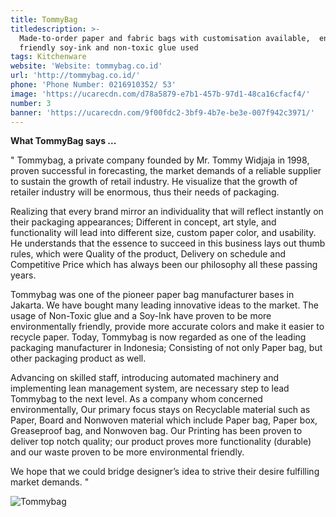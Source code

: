 ```yaml
---
title: TommyBag
titledescription: >-
  Made-to-order paper and fabric bags with customisation available,  environment
  friendly soy-ink and non-toxic glue used
tags: Kitchenware
website: 'Website: tommybag.co.id'
url: 'http://tommybag.co.id/'
phone: 'Phone Number: 0216910352/ 53'
image: 'https://ucarecdn.com/d78a5879-e7b1-457b-97d1-48ca16cfacf4/'
number: 3
banner: 'https://ucarecdn.com/9f00fdc2-3bf9-4b7e-be3e-007f942c3971/'
---
```

**What TommyBag says ...**

" Tommybag, a private company founded by Mr. Tommy Widjaja in 1998, proven successful in forecasting, the market demands of a reliable supplier to sustain the growth of retail industry. He visualize that the growth of retailer industry will be enormous, thus their needs of packaging.

Realizing that every brand mirror an individuality that will reflect instantly on their packaging appearances; Different in concept, art style, and functionality will lead into different size, custom paper color, and usability. He understands that the essence to succeed in this business lays out thumb rules, which were Quality of the product, Delivery on schedule and Competitive Price which has always been our philosophy all these passing years.

Tommybag was one of the pioneer paper bag manufacturer bases in Jakarta. We have bought many leading innovative ideas to the market. The usage of Non-Toxic glue and a Soy-Ink have proven to be more environmentally friendly, provide more accurate colors and make it easier to recycle paper. Today, Tommybag is now regarded as one of the leading packaging manufacturer in Indonesia; Consisting of not only Paper bag, but other packaging product as well.

Advancing on skilled staff, introducing automated machinery and implementing lean management system, are necessary step to lead Tommybag to the next level. As a company whom concerned environmentally, Our primary focus stays on Recyclable material such as Paper, Board and Nonwoven material which include Paper bag, Paper box, Greaseproof bag, and Nonwoven bag. Our Printing has been proven to deliver top notch quality; our product proves more functionality (durable) and our waste proven to be more environmental friendly.

We hope that we could bridge designer’s idea to strive their desire fulfilling market demands. "

![Tommybag](https://ucarecdn.com/e1e6231d-972f-4424-a4a4-c0a32b8b02eb/ "Tommybag")
